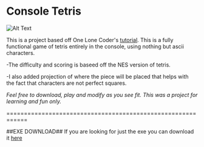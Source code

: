 # Console Tetris
![Alt Text](https://i.imgur.com/obJ3i4A.gif)

This is a project based off One Lone Coder's [tutorial](https://www.youtube.com/watch?v=8OK8_tHeCIA).
This is a fully functional game of tetris entirely in the console, using nothing but ascii characters.

-The difficulty and scoring is baseed off the NES version of tetris.

-I also added projection of where the piece will be placed that helps with the fact that characters are not perfect squares.

*Feel free to download, play and modify as you see fit. This was a project for learning and fun only.*

============================================================

##EXE DOWNLOAD##
If you are looking for just the exe you can download it [here](https://github.com/tim-braslavsky/consoleTetris/raw/main/CTETRIS.exe)
